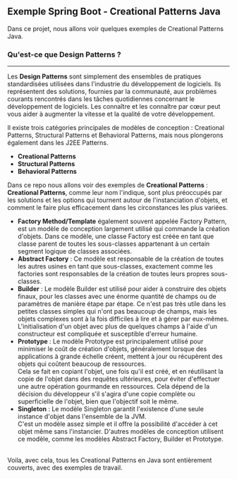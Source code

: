 ## Exemple Spring Boot - Creational Patterns Java
Dans ce projet, nous allons voir quelques exemples de Creational Patterns Java.

### Qu'est-ce que Design Patterns ?
---
Les **Design Patterns** sont simplement des ensembles de pratiques standardisées utilisées dans l'industrie du développement de logiciels. 
Ils représentent des solutions, fournies par la communauté, aux problèmes courants rencontrés dans les tâches quotidiennes concernant 
le développement de logiciels. Les connaître et les connaître par cœur peut vous aider à augmenter la vitesse et la qualité de votre développement.

Il existe trois catégories principales de modèles de conception : 
Creational Patterns, Structural Patterns et Behavioral Patterns, 
mais nous plongerons également dans les J2EE Patterns.

* **Creational Patterns** 
* **Structural Patterns**
* **Behavioral Patterns**

Dans ce repo nous allons voir des exemples de **Creational Patterns** :
**Creational Patterns**, comme leur nom l'indique, sont plus préoccupés par les solutions et les options qui tournent autour de l'instanciation d'objets, et comment le faire plus efficacement dans les circonstances les plus variées.
<br/>
* **Factory Method/Template** également souvent appelée Factory Pattern, est un modèle de conception largement utilisé qui commande la création d'objets.
Dans ce modèle, une classe Factory est créée en tant que classe parent de toutes les sous-classes appartenant à un certain segment logique de classes associées.
* **Abstract Factory** : Ce modèle est responsable de la création de toutes les autres usines en tant que sous-classes, exactement comme les factories sont responsables de la création de toutes leurs propres sous-classes.
* **Builder** : Le modèle Builder est utilisé pour aider à construire des objets finaux, pour les classes avec une énorme quantité de champs ou de paramètres de manière étape par étape. Ce n'est pas très utile dans les petites classes simples qui n'ont pas beaucoup de champs, mais les objets complexes sont à la fois difficiles à lire et à gérer par eux-mêmes.<br/>
L'initialisation d'un objet avec plus de quelques champs à l'aide d'un constructeur est compliquée et susceptible d'erreur humaine.
* **Prototype** : Le modèle Prototype est principalement utilisé pour minimiser le coût de création d'objets, généralement lorsque des applications à grande échelle créent, mettent à jour ou récupèrent des objets qui coûtent beaucoup de ressources.<br/>
Cela se fait en copiant l'objet, une fois qu'il est créé, et en réutilisant la copie de l'objet dans des requêtes ultérieures, pour éviter d'effectuer une autre opération gourmande en ressources. Cela dépend de la décision du développeur s'il s'agira d'une copie complète ou superficielle de l'objet, bien que l'objectif soit le même.
* **Singleton** : Le modèle Singleton garantit l'existence d'une seule instance d'objet dans l'ensemble de la JVM.<br>
C'est un modèle assez simple et il offre la possibilité d'accéder à cet objet même sans l'instancier. D'autres modèles de conception utilisent ce modèle, comme les modèles Abstract Factory, Builder et Prototype.
<br/>
Voila, avec cela, tous les Creational Patterns en Java sont entièrement couverts, avec des exemples de travail.